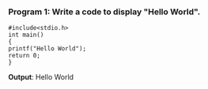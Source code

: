 ### Program 1: Write a code to display "Hello World".
```
#include<stdio.h>
int main()
{
printf("Hello World");
return 0;
}
```
**Output**: Hello World
